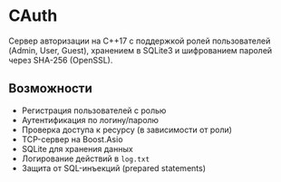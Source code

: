 # CAuth

Сервер авторизации на C++17 с поддержкой ролей пользователей (Admin, User, Guest), хранением в SQLite3 и шифрованием паролей через SHA-256 (OpenSSL).

## Возможности

- Регистрация пользователей с ролью
- Аутентификация по логину/паролю
- Проверка доступа к ресурсу (в зависимости от роли)
- TCP-сервер на Boost.Asio
- SQLite для хранения данных
- Логирование действий в `log.txt`
- Защита от SQL-инъекций (prepared statements)